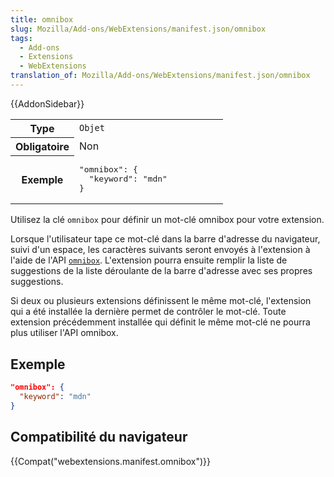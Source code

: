 ```yaml
---
title: omnibox
slug: Mozilla/Add-ons/WebExtensions/manifest.json/omnibox
tags:
  - Add-ons
  - Extensions
  - WebExtensions
translation_of: Mozilla/Add-ons/WebExtensions/manifest.json/omnibox
---
```

{{AddonSidebar}}

<table class="standard-table">
  <tbody>
    <tr>
      <th scope="row" style="width: 30%">Type</th>
      <td><code>Objet</code></td>
    </tr>
    <tr>
      <th scope="row">Obligatoire</th>
      <td>Non</td>
    </tr>
    <tr>
      <th scope="row">Exemple</th>
      <td>
        <pre class="brush: json">
"omnibox": {
  "keyword": "mdn"
}</pre
        >
      </td>
    </tr>
  </tbody>
</table>

Utilisez la clé `omnibox` pour définir un mot-clé omnibox pour votre extension.

Lorsque l'utilisateur tape ce mot-clé dans la barre d'adresse du navigateur, suivi d'un espace, les caractères suivants seront envoyés à l'extension à l'aide de l'API [`omnibox`](/fr/docs/Mozilla/Add-ons/WebExtensions/API/omnibox). L'extension pourra ensuite remplir la liste de suggestions de la liste déroulante de la barre d'adresse avec ses propres suggestions.

Si deux ou plusieurs extensions définissent le même mot-clé, l'extension qui a été installée la dernière permet de contrôler le mot-clé. Toute extension précédemment installée qui définit le même mot-clé ne pourra plus utiliser l'API omnibox.

## Exemple

```json
"omnibox": {
  "keyword": "mdn"
}
```

## Compatibilité du navigateur

{{Compat("webextensions.manifest.omnibox")}}
